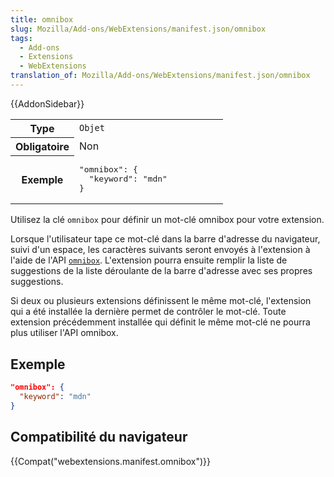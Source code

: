 ```yaml
---
title: omnibox
slug: Mozilla/Add-ons/WebExtensions/manifest.json/omnibox
tags:
  - Add-ons
  - Extensions
  - WebExtensions
translation_of: Mozilla/Add-ons/WebExtensions/manifest.json/omnibox
---
```

{{AddonSidebar}}

<table class="standard-table">
  <tbody>
    <tr>
      <th scope="row" style="width: 30%">Type</th>
      <td><code>Objet</code></td>
    </tr>
    <tr>
      <th scope="row">Obligatoire</th>
      <td>Non</td>
    </tr>
    <tr>
      <th scope="row">Exemple</th>
      <td>
        <pre class="brush: json">
"omnibox": {
  "keyword": "mdn"
}</pre
        >
      </td>
    </tr>
  </tbody>
</table>

Utilisez la clé `omnibox` pour définir un mot-clé omnibox pour votre extension.

Lorsque l'utilisateur tape ce mot-clé dans la barre d'adresse du navigateur, suivi d'un espace, les caractères suivants seront envoyés à l'extension à l'aide de l'API [`omnibox`](/fr/docs/Mozilla/Add-ons/WebExtensions/API/omnibox). L'extension pourra ensuite remplir la liste de suggestions de la liste déroulante de la barre d'adresse avec ses propres suggestions.

Si deux ou plusieurs extensions définissent le même mot-clé, l'extension qui a été installée la dernière permet de contrôler le mot-clé. Toute extension précédemment installée qui définit le même mot-clé ne pourra plus utiliser l'API omnibox.

## Exemple

```json
"omnibox": {
  "keyword": "mdn"
}
```

## Compatibilité du navigateur

{{Compat("webextensions.manifest.omnibox")}}
